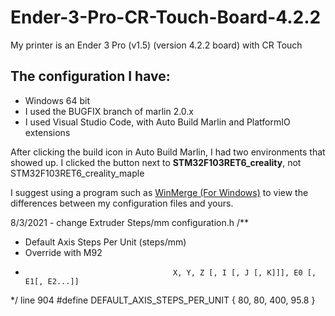 # Ender-3-Pro-CR-Touch-Board-4.2.2

My printer is an Ender 3 Pro (v1.5) (version 4.2.2 board) with CR Touch

## The configuration I have:
* Windows 64 bit
* I used the BUGFIX branch of marlin 2.0.x
* I used Visual Studio Code, with Auto Build Marlin and PlatformIO extensions

After clicking the build icon in Auto Build Marlin, I had two environments that showed up. I clicked the button next to **STM32F103RET6_creality**, not STM32F103RET6_creality_maple

I suggest using a program such as [WinMerge (For Windows)](http://winmerge.org) to view the differences between my configuration files and yours.


8/3/2021 - change Extruder Steps/mm
configuration.h
/**
 * Default Axis Steps Per Unit (steps/mm)
 * Override with M92
 *                                      X, Y, Z [, I [, J [, K]]], E0 [, E1[, E2...]]
 */
line 904   #define DEFAULT_AXIS_STEPS_PER_UNIT   { 80, 80, 400, 95.8 }
